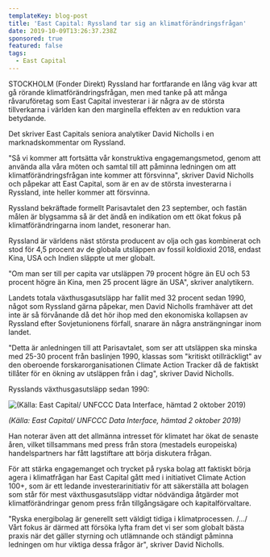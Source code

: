 ```yaml
---
templateKey: blog-post
title: 'East Capital: Ryssland tar sig an klimatförändringsfrågan'
date: 2019-10-09T13:26:37.238Z
sponsored: true
featured: false
tags:
  - East Capital
---
```



STOCKHOLM (Fonder Direkt) Ryssland har fortfarande en lång väg kvar att gå rörande klimatförändringsfrågan, men med tanke på att många råvaruföretag som East Capital investerar i är några av de största tillverkarna i världen kan den marginella effekten av en reduktion vara betydande.



Det skriver East Capitals seniora analytiker David Nicholls i en marknadskommentar om Ryssland.



"Så vi kommer att fortsätta vår konstruktiva engagemangsmetod, genom att använda alla våra möten och samtal till att påminna ledningen om att klimatförändringsfrågan inte kommer att försvinna", skriver David Nicholls och påpekar att East Capital, som är en av de största investerarna i Ryssland, inte heller kommer att försvinna.



Ryssland bekräftade formellt Parisavtalet den 23 september, och fastän målen är blygsamma så är det ändå en indikation om ett ökat fokus på klimatförändringarna inom landet, resonerar han.



Ryssland är världens näst största producent av olja och gas kombinerat och stod för 4,5 procent av de globala utsläppen av fossil koldioxid 2018, endast Kina, USA och Indien släppte ut mer globalt.



"Om man ser till per capita var utsläppen 79 procent högre än EU och 53 procent högre än Kina, men 25 procent lägre än USA", skriver analytikern.



Landets totala växthusgasutsläpp har fallit med 32 procent sedan 1990, något som Ryssland gärna påpekar, men David Nicholls framhäver att det inte är så förvånande då det hör ihop med den ekonomiska kollapsen av Ryssland efter Sovjetunionens förfall, snarare än några ansträngningar inom landet.



"Detta är anledningen till att Parisavtalet, som ser att utsläppen ska minska med 25-30 procent från baslinjen 1990, klassas som "kritiskt otillräckligt" av den oberoende forskarorganisationen Climate Action Tracker då de faktiskt tillåter för en ökning av utsläppen från i dag", skriver David Nicholls.



Rysslands växthusgasutsläpp sedan 1990:

![(Källa: East Capital/ UNFCCC Data Interface, hämtad 2 oktober 2019)](/img/east.png "(Källa: East Capital/ UNFCCC Data Interface, hämtad 2 oktober 2019)")

_(Källa: East Capital/ UNFCCC Data Interface, hämtad 2 oktober 2019)_

Han noterar även att det allmänna intresset för klimatet har ökat de senaste åren, vilket tillsammans med press från stora (mestadels europeiska) handelspartners har fått lagstiftare att börja diskutera frågan.



För att stärka engagemanget och trycket på ryska bolag att faktiskt börja agera i klimatfrågan har East Capital gått med i initiativet Climate Action 100+, som är ett ledande investerarinitiativ för att säkerställa att bolagen som står för mest växthusgasutsläpp vidtar nödvändiga åtgärder mot klimatförändringar genom press från tillgångsägare och kapitalförvaltare.



"Ryska energibolag är generellt sett väldigt tidiga i klimatprocessen. /…/ Vårt fokus är därmed att försöka lyfta fram det vi ser som globalt bästa praxis när det gäller styrning och utlämnande och ständigt påminna ledningen om hur viktiga dessa frågor är", skriver David Nicholls.
